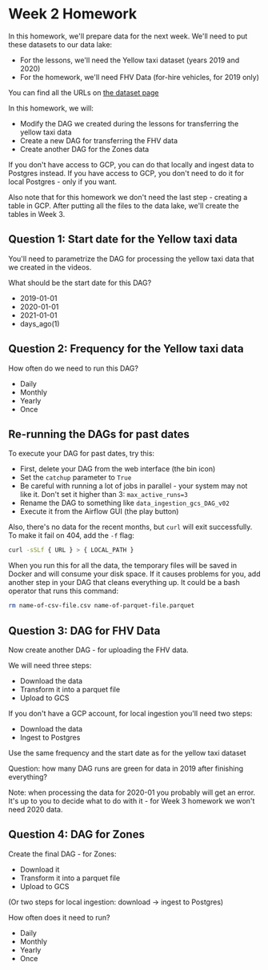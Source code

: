 # Week 2 Homework

In this homework, we'll prepare data for the next week. We'll need
to put these datasets to our data lake:

* For the lessons, we'll need the Yellow taxi dataset (years 2019 and 2020)
* For the homework, we'll need FHV Data (for-hire vehicles, for 2019 only)

You can find all the URLs on [the dataset page](https://www1.nyc.gov/site/tlc/about/tlc-trip-record-data.page)

In this homework, we will:

* Modify the DAG we created during the lessons for transferring the yellow taxi data
* Create a new DAG for transferring the FHV data
* Create another DAG for the Zones data

If you don't have access to GCP, you can do that locally and ingest data to Postgres
instead. If you have access to GCP, you don't need to do it for local Postgres -
only if you want.

Also note that for this homework we don't need the last step - creating a table in GCP.
After putting all the files to the data lake, we'll create the tables in Week 3.

## Question 1: Start date for the Yellow taxi data

You'll need to parametrize the DAG for processing the yellow taxi data that
we created in the videos.

What should be the start date for this DAG?

* 2019-01-01
* 2020-01-01
* 2021-01-01
* days_ago(1)

## Question 2: Frequency for the Yellow taxi data

How often do we need to run this DAG?

* Daily
* Monthly
* Yearly
* Once

## Re-running the DAGs for past dates

To execute your DAG for past dates, try this:

* First, delete your DAG from the web interface (the bin icon)
* Set the `catchup` parameter to `True`
* Be careful with running a lot of jobs in parallel - your system may not like it. Don't set it higher than 3: `max_active_runs=3`
* Rename the DAG to something like `data_ingestion_gcs_DAG_v02`
* Execute it from the Airflow GUI (the play button)

Also, there's no data for the recent months, but `curl` will exit successfully.
To make it fail on 404, add the `-f` flag:

```bash
curl -sSLf { URL } > { LOCAL_PATH }
```

When you run this for all the data, the temporary files will be saved in Docker and will consume your
disk space. If it causes problems for you, add another step in your DAG that cleans everything up.
It could be a bash operator that runs this command:

```bash
rm name-of-csv-file.csv name-of-parquet-file.parquet
```

## Question 3: DAG for FHV Data

Now create another DAG - for uploading the FHV data.

We will need three steps:

* Download the data
* Transform it into a parquet file
* Upload to GCS

If you don't have a GCP account, for local ingestion you'll need two steps:

* Download the data
* Ingest to Postgres

Use the same frequency and the start date as for the yellow taxi dataset

Question: how many DAG runs are green for data in 2019 after finishing everything?

Note: when processing the data for 2020-01 you probably will get an error. It's up
to you to decide what to do with it - for Week 3 homework we won't need 2020 data.

## Question 4: DAG for Zones

Create the final DAG - for Zones:

* Download it
* Transform it into a parquet file
* Upload to GCS

(Or two steps for local ingestion: download -> ingest to Postgres)

How often does it need to run?

* Daily
* Monthly
* Yearly
* Once
